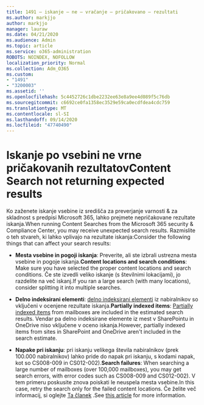```yaml
---
title: 1491 – iskanje – ne – vračanje – pričakovano – rezultati
ms.author: markjjo
author: markjjo
manager: lauraw
ms.date: 04/21/2020
ms.audience: Admin
ms.topic: article
ms.service: o365-administration
ROBOTS: NOINDEX, NOFOLLOW
localization_priority: Normal
ms.collection: Adm_O365
ms.custom:
- "1491"
- "3200003"
ms.assetid: ''
ms.openlocfilehash: 5c4452726c1dbe2232ee63e8a9ee4d089f5c76db
ms.sourcegitcommit: c6692ce0fa1358ec3529e59ca0ecdfdea4cdc759
ms.translationtype: MT
ms.contentlocale: sl-SI
ms.lasthandoff: 09/14/2020
ms.locfileid: "47740490"
---
```

# <a name="content-search-not-returning-expected-results"></a><span data-ttu-id="bcafe-102">Iskanje po vsebini ne vrne pričakovanih rezultatov</span><span class="sxs-lookup"><span data-stu-id="bcafe-102">Content Search not returning expected results</span></span>

<span data-ttu-id="bcafe-103">Ko zaženete iskanje vsebine iz središča za preverjanje varnosti & za skladnost s predpisi Microsoft 365, lahko prejmete nepričakovane rezultate iskanja.</span><span class="sxs-lookup"><span data-stu-id="bcafe-103">When running Content Searches from the Microsoft 365 security & Compliance Center, you may receive unexpected search results.</span></span> <span data-ttu-id="bcafe-104">Razmislite o teh stvareh, ki lahko vplivajo na rezultate iskanja:</span><span class="sxs-lookup"><span data-stu-id="bcafe-104">Consider the following things that can affect your search results:</span></span>

- <span data-ttu-id="bcafe-105">**Mesta vsebine in pogoji iskanja**: Preverite, ali ste izbrali ustrezna mesta vsebine in pogoje iskanja.</span><span class="sxs-lookup"><span data-stu-id="bcafe-105">**Content locations and search conditions**: Make sure you have selected the proper content locations and search conditions.</span></span> <span data-ttu-id="bcafe-106">Če ste izvedli veliko iskanje (s številnimi lokacijami), jo razdelite na več iskanj.</span><span class="sxs-lookup"><span data-stu-id="bcafe-106">If you ran a large search (with many locations), consider splitting it into multiple searches.</span></span>

- <span data-ttu-id="bcafe-107">**Delno indeksirani elementi**:  [delno indeksirani elementi](https://docs.microsoft.com/microsoft-365/compliance/partially-indexed-items-in-content-search) iz nabiralnikov so vključeni v ocenjene rezultate iskanja.</span><span class="sxs-lookup"><span data-stu-id="bcafe-107">**Partially indexed items**:  [Partially indexed items](https://docs.microsoft.com/microsoft-365/compliance/partially-indexed-items-in-content-search) from mailboxes are included in the estimated search results.</span></span> <span data-ttu-id="bcafe-108">Vendar pa delno indeksirane elemente iz mest v SharePointu in OneDrive niso vključene v oceno iskanja.</span><span class="sxs-lookup"><span data-stu-id="bcafe-108">However, partially indexed items from sites in SharePoint and OneDrive aren't included in the search estimate.</span></span>

- <span data-ttu-id="bcafe-109">**Napake pri iskanju**: pri iskanju velikega števila nabiralnikov (prek 100.000 nabiralnikov) lahko pride do napak pri iskanju, s kodami napak, kot so CS008-009 in CS012-002).</span><span class="sxs-lookup"><span data-stu-id="bcafe-109">**Search failures**: When searching a large number of mailboxes (over 100,000 mailboxes), you may get search errors, with error codes such as CS008-009 and CS012-002).</span></span> <span data-ttu-id="bcafe-110">V tem primeru poskusite znova poiskati le neuspela mesta vsebine.</span><span class="sxs-lookup"><span data-stu-id="bcafe-110">In this case, retry the search only for the failed content locations.</span></span> <span data-ttu-id="bcafe-111">Če želite več informacij, si oglejte  [Ta članek](https://docs.microsoft.com/microsoft-365/compliance/retry-failed-content-search) .</span><span class="sxs-lookup"><span data-stu-id="bcafe-111">See  [this article](https://docs.microsoft.com/microsoft-365/compliance/retry-failed-content-search) for more information.</span></span>

